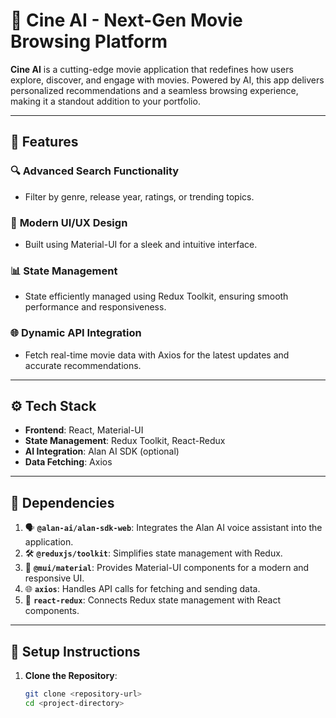 # 🎥 Cine AI - Next-Gen Movie Browsing Platform

**Cine AI** is a cutting-edge movie application that redefines how users explore, discover, and engage with movies. Powered by AI, this app delivers personalized recommendations and a seamless browsing experience, making it a standout addition to your portfolio.

---

## 🌟 Features



### 🔍 **Advanced Search Functionality**
- Filter by genre, release year, ratings, or trending topics.

### 🎨 **Modern UI/UX Design**
- Built using Material-UI for a sleek and intuitive interface.

### 📊 **State Management**
- State efficiently managed using Redux Toolkit, ensuring smooth performance and responsiveness.

### 🌐 **Dynamic API Integration**
- Fetch real-time movie data with Axios for the latest updates and accurate recommendations.

---

## ⚙️ Tech Stack

- **Frontend**: React, Material-UI
- **State Management**: Redux Toolkit, React-Redux
- **AI Integration**: Alan AI SDK (optional)
- **Data Fetching**: Axios

---
## 🚀 Dependencies

1. 🗣️ **`@alan-ai/alan-sdk-web`**: Integrates the Alan AI voice assistant into the application.
2. 🛠️ **`@reduxjs/toolkit`**: Simplifies state management with Redux.
3. 🎨 **`@mui/material`**: Provides Material-UI components for a modern and responsive UI.
4. 🌐 **`axios`**: Handles API calls for fetching and sending data.
5. 🔗 **`react-redux`**: Connects Redux state management with React components.
---

## 🚀 Setup Instructions

1. **Clone the Repository**:
   ```bash
   git clone <repository-url>
   cd <project-directory>
